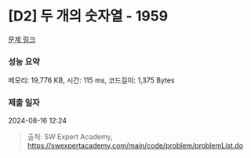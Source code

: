 # [D2] 두 개의 숫자열 - 1959 

[문제 링크](https://swexpertacademy.com/main/code/problem/problemDetail.do?contestProbId=AV5PpoFaAS4DFAUq) 

### 성능 요약

메모리: 19,776 KB, 시간: 115 ms, 코드길이: 1,375 Bytes

### 제출 일자

2024-08-16 12:24



> 출처: SW Expert Academy, https://swexpertacademy.com/main/code/problem/problemList.do